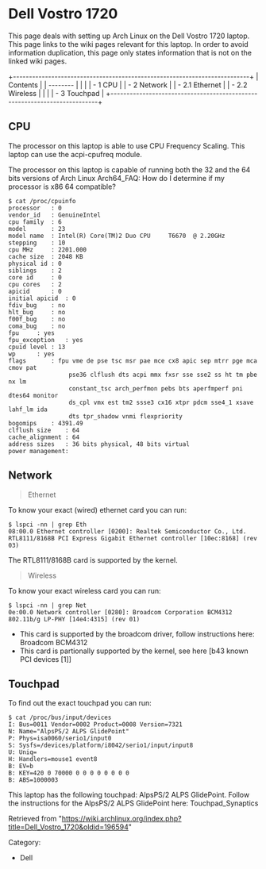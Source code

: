 Dell Vostro 1720
================

This page deals with setting up Arch Linux on the Dell Vostro 1720
laptop. This page links to the wiki pages relevant for this laptop. In
order to avoid information duplication, this page only states
information that is not on the linked wiki pages.

+--------------------------------------------------------------------------+
| Contents                                                                 |
| --------                                                                 |
|                                                                          |
| -   1 CPU                                                                |
| -   2 Network                                                            |
|     -   2.1 Ethernet                                                     |
|     -   2.2 Wireless                                                     |
|                                                                          |
| -   3 Touchpad                                                           |
+--------------------------------------------------------------------------+

CPU
---

The processor on this laptop is able to use CPU Frequency Scaling. This
laptop can use the acpi-cpufreq module.

The processor on this laptop is capable of running both the 32 and the
64 bits versions of Arch Linux Arch64_FAQ: How do I determine if my
processor is x86 64 compatible?

    $ cat /proc/cpuinfo
    processor	: 0
    vendor_id	: GenuineIntel
    cpu family	: 6
    model		: 23
    model name	: Intel(R) Core(TM)2 Duo CPU     T6670  @ 2.20GHz
    stepping	: 10
    cpu MHz		: 2201.000
    cache size	: 2048 KB
    physical id	: 0
    siblings	: 2
    core id		: 0
    cpu cores	: 2
    apicid		: 0
    initial apicid	: 0
    fdiv_bug	: no
    hlt_bug		: no
    f00f_bug	: no
    coma_bug	: no
    fpu		: yes
    fpu_exception	: yes
    cpuid level	: 13
    wp		: yes
    flags		: fpu vme de pse tsc msr pae mce cx8 apic sep mtrr pge mca cmov pat
                     pse36 clflush dts acpi mmx fxsr sse sse2 ss ht tm pbe nx lm 
                     constant_tsc arch_perfmon pebs bts aperfmperf pni dtes64 monitor 
                     ds_cpl vmx est tm2 ssse3 cx16 xtpr pdcm sse4_1 xsave lahf_lm ida 
                     dts tpr_shadow vnmi flexpriority
    bogomips	: 4391.49
    clflush size	: 64
    cache_alignment	: 64
    address sizes	: 36 bits physical, 48 bits virtual
    power management:

Network
-------

> Ethernet

To know your exact (wired) ethernet card you can run:

    $ lspci -nn | grep Eth
    08:00.0 Ethernet controller [0200]: Realtek Semiconductor Co., Ltd. RTL8111/8168B PCI Express Gigabit Ethernet controller [10ec:8168] (rev 03)

The RTL8111/8168B card is supported by the kernel.

> Wireless

To know your exact wireless card you can run:

    $ lspci -nn | grep Net
    0e:00.0 Network controller [0280]: Broadcom Corporation BCM4312 802.11b/g LP-PHY [14e4:4315] (rev 01)

-   This card is supported by the broadcom driver, follow instructions
    here: Broadcom BCM4312
-   This card is partionally supported by the kernel, see here [b43
    known PCI devices [1]]

Touchpad
--------

To find out the exact touchpad you can run:

    $ cat /proc/bus/input/devices
    I: Bus=0011 Vendor=0002 Product=0008 Version=7321
    N: Name="AlpsPS/2 ALPS GlidePoint"
    P: Phys=isa0060/serio1/input0
    S: Sysfs=/devices/platform/i8042/serio1/input/input8
    U: Uniq=
    H: Handlers=mouse1 event8 
    B: EV=b
    B: KEY=420 0 70000 0 0 0 0 0 0 0 0
    B: ABS=1000003

This laptop has the following touchpad: AlpsPS/2 ALPS GlidePoint. Follow
the instructions for the AlpsPS/2 ALPS GlidePoint here:
Touchpad_Synaptics

Retrieved from
"https://wiki.archlinux.org/index.php?title=Dell_Vostro_1720&oldid=196594"

Category:

-   Dell
